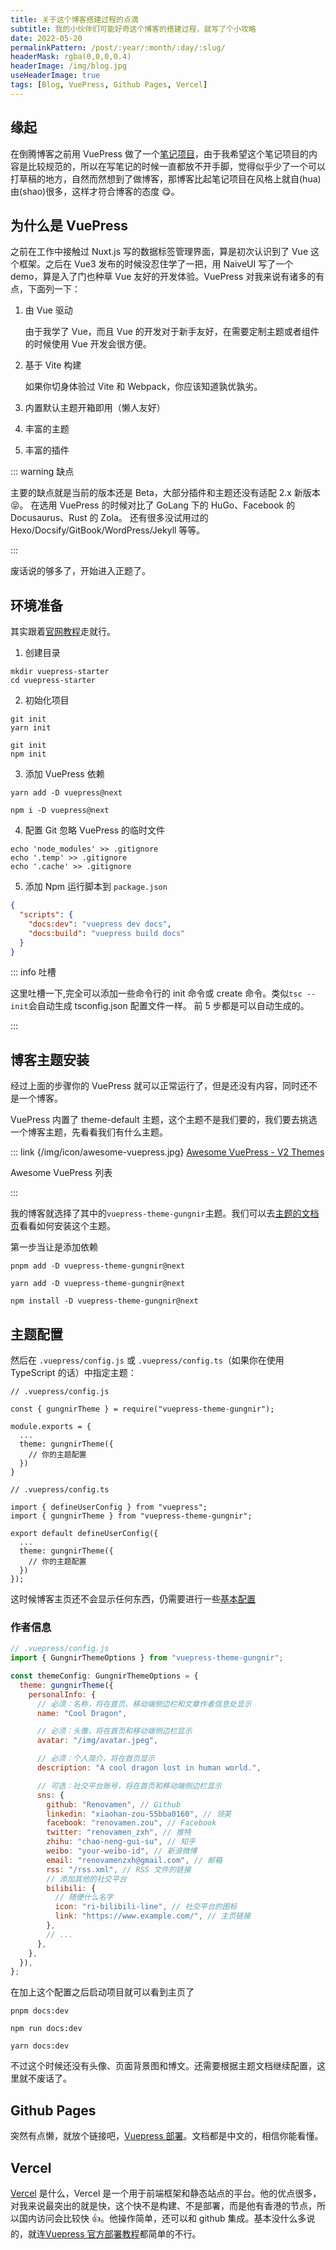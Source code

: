 ```yaml
---
title: 关于这个博客搭建过程的点滴
subtitle: 我的小伙伴们可能好奇这个博客的搭建过程，就写了个小攻略
date: 2022-05-20
permalinkPattern: /post/:year/:month/:day/:slug/
headerMask: rgba(0,0,0,0.4)
headerImage: /img/blog.jpg
useHeaderImage: true
tags: [Blog, VuePress, Github Pages, Vercel]
---
```


## 缘起

在倒腾博客之前用 VuePress 做了一个[笔记项目](https://notes-rainbowatcher.vercel.app)，由于我希望这个笔记项目的内容是比较规范的，所以在写笔记的时候一直都放不开手脚，觉得似乎少了一个可以打草稿的地方，自然而然想到了做博客，那博客比起笔记项目在风格上就自(hua)由(shao)很多，这样才符合博客的态度 😋。

## 为什么是 VuePress

之前在工作中接触过 Nuxt.js 写的数据标签管理界面，算是初次认识到了 Vue 这个框架。之后在 Vue3 发布的时候没忍住学了一把，用 NaiveUI 写了一个 demo，算是入了门也种草 Vue 友好的开发体验。VuePress 对我来说有诸多的有点，下面列一下：

1. 由 Vue 驱动

   由于我学了 Vue，而且 Vue 的开发对于新手友好，在需要定制主题或者组件的时候使用 Vue 开发会很方便。

2. 基于 Vite 构建

   如果你切身体验过 Vite 和 Webpack，你应该知道孰优孰劣。

3. 内置默认主题开箱即用（懒人友好）
4. 丰富的主题
5. 丰富的插件

::: warning 缺点

主要的缺点就是当前的版本还是 Beta，大部分插件和主题还没有适配 2.x 新版本 😝。
在选用 VuePress 的时候对比了 GoLang 下的 HuGo、Facebook 的 Docusaurus、Rust 的 Zola。
还有很多没试用过的 Hexo/Docsify/GitBook/WordPress/Jekyll 等等。

:::

废话说的够多了，开始进入正题了。

## 环境准备

其实跟着[官网教程](https://v2.vuepress.vuejs.org/zh/guide/getting-started.html)走就行。

1.  创建目录

```shell
mkdir vuepress-starter
cd vuepress-starter
```

2.  初始化项目

<CodeGroup>
<CodeGroupItem title="YARN">

```shell
git init
yarn init
```

</CodeGroupItem>
<CodeGroupItem title="NPM">

```shell
git init
npm init
```

</CodeGroupItem>
</CodeGroup>

3.  添加 VuePress 依赖

<CodeGroup>
<CodeGroupItem title="YARN">

```shell
yarn add -D vuepress@next
```

</CodeGroupItem>
<CodeGroupItem title="NPM">

```shell
npm i -D vuepress@next
```

</CodeGroupItem>
</CodeGroup>

4.  配置 Git 忽略 VuePress 的临时文件

```shell
echo 'node_modules' >> .gitignore
echo '.temp' >> .gitignore
echo '.cache' >> .gitignore
```

5.  添加 Npm 运行脚本到 `package.json`

```json
{
  "scripts": {
    "docs:dev": "vuepress dev docs",
    "docs:build": "vuepress build docs"
  }
}
```

::: info 吐槽

这里吐槽一下,完全可以添加一些命令行的 init 命令或 create 命令。类似`tsc --init`会自动生成 tsconfig.json 配置文件一样。
前 5 步都是可以自动生成的。

:::

## 博客主题安装

经过上面的步骤你的 VuePress 就可以正常运行了，但是还没有内容，同时还不是一个博客。

VuePress 内置了 theme-default 主题，这个主题不是我们要的，我们要去挑选一个博客主题，先看看我们有什么主题。

::: link {/img/icon/awesome-vuepress.jpg} [Awesome VuePress - V2 Themes](https://github.com/vuepress/awesome-vuepress/blob/main/v2.md#themes)

Awesome VuePress 列表

:::

我的博客就选择了其中的`vuepress-theme-gungnir`主题。我们可以去[主题的文档页](https://v2-vuepress-theme-gungnir.vercel.app/zh/docs/basic/intro.html)看看如何安装这个主题。

第一步当让是添加依赖

<CodeGroup>
<CodeGroupItem title="PNPM">

```shell
pnpm add -D vuepress-theme-gungnir@next
```

</CodeGroupItem>
<CodeGroupItem title="YARN">

```shell
yarn add -D vuepress-theme-gungnir@next
```

</CodeGroupItem>
<CodeGroupItem title="NPM">

```shell
npm install -D vuepress-theme-gungnir@next
```

</CodeGroupItem>
</CodeGroup>

## 主题配置

然后在 `.vuepress/config.js` 或 `.vuepress/config.ts`（如果你在使用 TypeScript 的话）中指定主题：

<CodeGroup>
<CodeGroupItem title="JS" active>

```js{7}
// .vuepress/config.js

const { gungnirTheme } = require("vuepress-theme-gungnir");

module.exports = {
  ...
  theme: gungnirTheme({
    // 你的主题配置
  })
}
```

</CodeGroupItem>

<CodeGroupItem title="TS">

```ts{8}
// .vuepress/config.ts

import { defineUserConfig } from "vuepress";
import { gungnirTheme } from "vuepress-theme-gungnir";

export default defineUserConfig({
  ...
  theme: gungnirTheme({
    // 你的主题配置
  })
});
```

</CodeGroupItem>
</CodeGroup>

这时候博客主页还不会显示任何东西，仍需要进行一些[基本配置](https://v2-vuepress-theme-gungnir.vercel.app/zh/docs/basic/config.html)

### 作者信息

```javascript
// .vuepress/config.js
import { GungnirThemeOptions } from "vuepress-theme-gungnir";

const themeConfig: GungnirThemeOptions = {
  theme: gungnirTheme({
    personalInfo: {
      // 必须：名称，将在首页、移动端侧边栏和文章作者信息处显示
      name: "Cool Dragon",

      // 必须：头像，将在首页和移动端侧边栏显示
      avatar: "/img/avatar.jpeg",

      // 必须：个人简介，将在首页显示
      description: "A cool dragon lost in human world.",

      // 可选：社交平台账号，将在首页和移动端侧边栏显示
      sns: {
        github: "Renovamen", // Github
        linkedin: "xiaohan-zou-55bba0160", // 领英
        facebook: "renovamen.zou", // Facebook
        twitter: "renovamen_zxh", // 推特
        zhihu: "chao-neng-gui-su", // 知乎
        weibo: "your-weibo-id", // 新浪微博
        email: "renovamenzxh@gmail.com", // 邮箱
        rss: "/rss.xml", // RSS 文件的链接
        // 添加其他的社交平台
        bilibili: {
          // 随便什么名字
          icon: "ri-bilibili-line", // 社交平台的图标
          link: "https://www.example.com/", // 主页链接
        },
        // ...
      },
    },
  }),
};
```

在加上这个配置之后启动项目就可以看到主页了

<CodeGroup>
<CodeGroupItem title="PNPM">

```shell
pnpm docs:dev
```

</CodeGroupItem>
<CodeGroupItem title="NPM">

```shell
npm run docs:dev
```

</CodeGroupItem>
<CodeGroupItem title="YARN">

```shell
yarn docs:dev
```

</CodeGroupItem>
</CodeGroup>

不过这个时候还没有头像、页面背景图和博文。还需要根据主题文档继续配置，这里就不废话了。

## Github Pages

突然有点懒，就放个链接吧，[Vuepress 部署](https://v2.vuepress.vuejs.org/zh/guide/deployment.html#github-pages)。文档都是中文的，相信你能看懂。

## Vercel

[Vercel](https://vercel.com/) 是什么，Vercel 是一个用于前端框架和静态站点的平台。他的优点很多，对我来说最突出的就是快，这个快不是构建、不是部署，而是他有香港的节点，所以国内访问会比较快 :+1:。他操作简单，还可以和 github 集成。基本没什么多说的，就连[Vuepress 官方部署教程](https://v2.vuepress.vuejs.org/zh/guide/deployment.html#vercel)都简单的不行。
